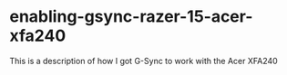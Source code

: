 # enabling-gsync-razer-15-acer-xfa240
This is a description of how I got G-Sync to work with the Acer XFA240
